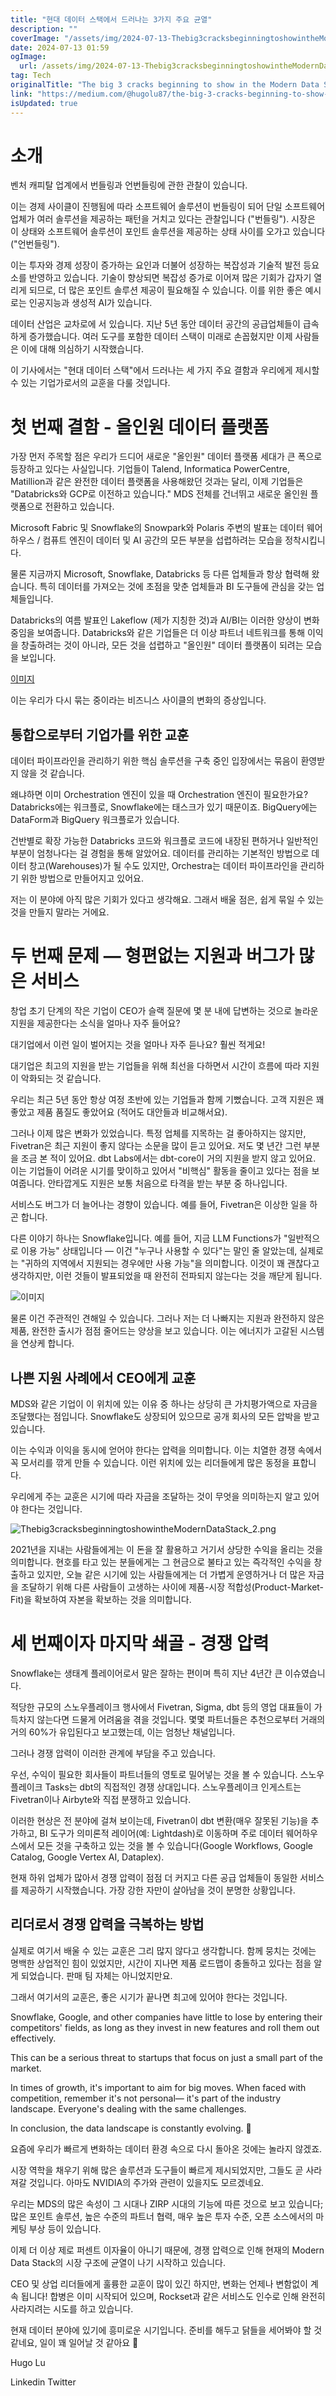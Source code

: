 ```yaml
---
title: "현대 데이터 스택에서 드러나는 3가지 주요 균열"
description: ""
coverImage: "/assets/img/2024-07-13-Thebig3cracksbeginningtoshowintheModernDataStack_0.png"
date: 2024-07-13 01:59
ogImage: 
  url: /assets/img/2024-07-13-Thebig3cracksbeginningtoshowintheModernDataStack_0.png
tag: Tech
originalTitle: "The big 3 cracks beginning to show in the Modern Data Stack"
link: "https://medium.com/@hugolu87/the-big-3-cracks-beginning-to-show-in-the-modern-data-stack-d4394ff7f6aa"
isUpdated: true
---
```





# 소개

벤처 캐피탈 업계에서 번들링과 언번들링에 관한 관찰이 있습니다.

이는 경제 사이클이 진행됨에 따라 소프트웨어 솔루션이 번들링이 되어 단일 소프트웨어 업체가 여러 솔루션을 제공하는 패턴을 거치고 있다는 관찰입니다 ("번들링"). 시장은 이 상태와 소프트웨어 솔루션이 포인트 솔루션을 제공하는 상태 사이를 오가고 있습니다 ("언번들링").

이는 투자와 경제 성장이 증가하는 요인과 더불어 성장하는 복잡성과 기술적 발전 등요소를 반영하고 있습니다. 기술이 향상되면 복잡성 증가로 이어져 많은 기회가 갑자기 열리게 되므로, 더 많은 포인트 솔루션 제공이 필요해질 수 있습니다. 이를 위한 좋은 예시로는 인공지능과 생성적 AI가 있습니다.

<div class="content-ad"></div>

데이터 산업은 교차로에 서 있습니다. 지난 5년 동안 데이터 공간의 공급업체들이 급속하게 증가했습니다. 여러 도구를 포함한 데이터 스택이 미래로 손꼽혔지만 이제 사람들은 이에 대해 의심하기 시작했습니다.

이 기사에서는 "현대 데이터 스택"에서 드러나는 세 가지 주요 결함과 우리에게 제시할 수 있는 기업가로서의 교훈을 다룰 것입니다.

# 첫 번째 결함 - 올인원 데이터 플랫폼

가장 먼저 주목할 점은 우리가 드디어 새로운 "올인원" 데이터 플랫폼 세대가 큰 폭으로 등장하고 있다는 사실입니다. 기업들이 Talend, Informatica PowerCentre, Matillion과 같은 완전한 데이터 플랫폼을 사용해왔던 것과는 달리, 이제 기업들은 "Databricks와 GCP로 이전하고 있습니다." MDS 전체를 건너뛰고 새로운 올인원 플랫폼으로 전환하고 있습니다.

<div class="content-ad"></div>

Microsoft Fabric 및 Snowflake의 Snowpark와 Polaris 주변의 발표는 데이터 웨어하우스 / 컴퓨트 엔진이 데이터 및 AI 공간의 모든 부분을 섭렵하려는 모습을 정착시킵니다.

물론 지금까지 Microsoft, Snowflake, Databricks 등 다른 업체들과 항상 협력해 왔습니다. 특히 데이터를 가져오는 것에 초점을 맞춘 업체들과 BI 도구들에 관심을 갖는 업체들입니다.

Databricks의 여름 발표인 Lakeflow (제가 지칭한 것)과 AI/BI는 이러한 양상이 변화 중임을 보여줍니다. Databricks와 같은 기업들은 더 이상 파트너 네트워크를 통해 이익을 창출하려는 것이 아니라, 모든 것을 섭렵하고 "올인원" 데이터 플랫폼이 되려는 모습을 보입니다.

[이미지](/assets/img/2024-07-13-Thebig3cracksbeginningtoshowintheModernDataStack_0.png)

<div class="content-ad"></div>

이는 우리가 다시 묶는 중이라는 비즈니스 사이클의 변화의 증상입니다.

## 통합으로부터 기업가를 위한 교훈

데이터 파이프라인을 관리하기 위한 핵심 솔루션을 구축 중인 입장에서는 묶음이 환영받지 않을 것 같습니다.

왜냐하면 이미 Orchestration 엔진이 있을 때 Orchestration 엔진이 필요한가요? Databricks에는 워크플로, Snowflake에는 태스크가 있기 때문이죠. BigQuery에는 DataForm과 BigQuery 워크플로가 있습니다.

<div class="content-ad"></div>

건반별로 확장 가능한 Databricks 코드와 워크플로 코드에 내장된 편하거나 일반적인 부분이 엄청나다는 걸 경험을 통해 알았어요. 데이터를 관리하는 기본적인 방법으로 데이터 창고(Warehouses)가 될 수도 있지만, Orchestra는 데이터 파이프라인을 관리하기 위한 방법으로 만들어지고 있어요.

저는 이 분야에 아직 많은 기회가 있다고 생각해요. 그래서 배울 점은, 쉽게 묶일 수 있는 것을 만들지 말라는 거에요.

# 두 번째 문제 — 형편없는 지원과 버그가 많은 서비스

창업 초기 단계의 작은 기업이 CEO가 슬랙 질문에 몇 분 내에 답변하는 것으로 놀라운 지원을 제공한다는 소식을 얼마나 자주 들어요?

<div class="content-ad"></div>

대기업에서 이런 일이 벌어지는 것을 얼마나 자주 듣나요? 훨씬 적게요!

대기업은 최고의 지원을 받는 기업들을 위해 최선을 다하면서 시간이 흐름에 따라 지원이 악화되는 것 같습니다.

우리는 최근 5년 동안 항상 여정 초반에 있는 기업들과 함께 기뻤습니다. 고객 지원은 꽤 좋았고 제품 품질도 좋았어요 (적어도 대안들과 비교해서요).

그러나 이제 많은 변화가 있었습니다. 특정 업체를 지목하는 걸 좋아하지는 않지만, Fivetran은 최근 지원이 좋지 않다는 소문을 많이 듣고 있어요. 저도 몇 년간 그런 부분을 조금 본 적이 있어요. dbt Labs에서는 dbt-core이 거의 지원을 받지 않고 있어요. 이는 기업들이 어려운 시기를 맞이하고 있어서 "비핵심" 활동을 줄이고 있다는 점을 보여줍니다. 안타깝게도 지원은 보통 처음으로 타격을 받는 부분 중 하나입니다.

<div class="content-ad"></div>

서비스도 버그가 더 늘어나는 경향이 있습니다. 예를 들어, Fivetran은 이상한 일을 하곤 합니다.

다른 이야기 하나는 Snowflake입니다. 예를 들어, 지금 LLM Functions가 "일반적으로 이용 가능" 상태입니다 — 이건 "누구나 사용할 수 있다"는 말인 줄 알았는데, 실제로는 "귀하의 지역에서 지원되는 경우에만 사용 가능"을 의미합니다. 이것이 꽤 괜찮다고 생각하지만, 이런 것들이 발표되었을 때 완전히 전파되지 않는다는 것을 깨닫게 됩니다.

![이미지](/assets/img/2024-07-13-Thebig3cracksbeginningtoshowintheModernDataStack_1.png)

물론 이건 주관적인 견해일 수 있습니다. 그러나 저는 더 나빠지는 지원과 완전하지 않은 제품, 완전한 출시가 점점 줄어드는 양상을 보고 있습니다. 이는 에너지가 고갈된 시스템을 연상케 합니다.

<div class="content-ad"></div>

## 나쁜 지원 사례에서 CEO에게 교훈

MDS와 같은 기업이 이 위치에 있는 이유 중 하나는 상당히 큰 가치평가액으로 자금을 조달했다는 점입니다. Snowflake도 상장되어 있으므로 공개 회사의 모든 압박을 받고 있습니다.

이는 수익과 이익을 동시에 얻어야 한다는 압력을 의미합니다. 이는 치열한 경쟁 속에서 꼭 모서리를 깎게 만들 수 있습니다. 이런 위치에 있는 리더들에게 많은 동정을 표합니다.

우리에게 주는 교훈은 시기에 따라 자금을 조달하는 것이 무엇을 의미하는지 알고 있어야 한다는 것입니다.

<div class="content-ad"></div>

![Thebig3cracksbeginningtoshowintheModernDataStack_2.png](/assets/img/2024-07-13-Thebig3cracksbeginningtoshowintheModernDataStack_2.png)

2021년을 지내는 사람들에게는 이 돈을 잘 활용하고 거기서 상당한 수익을 올리는 것을 의미합니다. 현호를 타고 있는 분들에게는 그 현금으로 불타고 있는 즉각적인 수익을 창출하고 있지만, 오늘 같은 시기에 있는 사람들에게는 더 가볍게 운영하거나 더 많은 자금을 조달하기 위해 다른 사람들이 고생하는 사이에 제품-시장 적합성(Product-Market-Fit)을 확보하여 자본을 확보하는 것을 의미합니다.

# 세 번째이자 마지막 쇄골 - 경쟁 압력

Snowflake는 생태계 플레이어로서 말은 잘하는 편이며 특히 지난 4년간 큰 이슈였습니다.

<div class="content-ad"></div>

적당한 규모의 스노우플레이크 행사에서 Fivetran, Sigma, dbt 등의 영업 대표들이 가득차지 않는다면 드물게 어려움을 겪을 것입니다. 몇몇 파트너들은 추천으로부터 거래의 거의 60%가 유입된다고 보고했는데, 이는 엄청난 채널입니다.

그러나 경쟁 압력이 이러한 관계에 부담을 주고 있습니다.

우선, 수익이 필요한 회사들이 파트너들의 영토로 밀어넣는 것을 볼 수 있습니다. 스노우플레이크 Tasks는 dbt의 직접적인 경쟁 상대입니다. 스노우플레이크 인게스트는 Fivetran이나 Airbyte와 직접 분쟁하고 있습니다.

이러한 현상은 전 분야에 걸쳐 보이는데, Fivetran이 dbt 변환(매우 잘못된 기능)을 추가하고, BI 도구가 의미론적 레이어(예: Lightdash)로 이동하며 주로 데이터 웨어하우스에서 모든 것을 구축하고 있는 것을 볼 수 있습니다(Google Workflows, Google Catalog, Google Vertex AI, Dataplex).

<div class="content-ad"></div>

현재 하위 업체가 많아서 경쟁 압력이 점점 더 커지고 다른 공급 업체들이 동일한 서비스를 제공하기 시작했습니다. 가장 강한 자만이 살아남을 것이 분명한 상황입니다.

## 리더로서 경쟁 압력을 극복하는 방법

실제로 여기서 배울 수 있는 교훈은 그리 많지 않다고 생각합니다. 함께 뭉치는 것에는 명백한 상업적인 힘이 있었지만, 시간이 지나면 제품 로드맵이 충돌하고 있다는 점을 알게 되었습니다. 판매 팀 자체는 아니었지만요.

그래서 여기서의 교훈은, 좋은 시기가 끝나면 최고에 있어야 한다는 것입니다.

<div class="content-ad"></div>

Snowflake, Google, and other companies have little to lose by entering their competitors' fields, as long as they invest in new features and roll them out effectively.

This can be a serious threat to startups that focus on just a small part of the market.

In times of growth, it's important to aim for big moves. When faced with competition, remember it's not personal— it's part of the industry landscape. Everyone's dealing with the same challenges.

In conclusion, the data landscape is constantly evolving. 🚀

<div class="content-ad"></div>

요즘에 우리가 빠르게 변화하는 데이터 환경 속으로 다시 돌아온 것에는 놀라지 않겠죠.

시장 역학을 채우기 위해 많은 솔루션과 도구들이 빠르게 제시되었지만, 그들도 곧 사라져갈 것입니다. 아마도 NVIDIA의 주가와 관련이 있을지도 모르겠네요.

우리는 MDS의 많은 속성이 그 시대나 ZIRP 시대의 기능에 따른 것으로 보고 있습니다; 많은 포인트 솔루션, 높은 수준의 파트너 협력, 매우 높은 투자 수준, 오픈 소스에서의 마케팅 부상 등이 있습니다.

이제 더 이상 제로 퍼센트 이자율이 아니기 때문에, 경쟁 압력으로 인해 현재의 Modern Data Stack의 시장 구조에 균열이 나기 시작하고 있습니다.

<div class="content-ad"></div>

CEO 및 상업 리더들에게 훌륭한 교훈이 많이 있긴 하지만, 변화는 언제나 변함없이 계속 됩니다! 합병은 이미 시작되어 있으며, Rockset과 같은 서비스도 인수로 인해 완전히 사라지려는 시도를 하고 있습니다.

현재 데이터 분야에 있기에 흥미로운 시기입니다. 준비를 해두고 닭들을 세어봐야 할 것 같네요, 일이 꽤 일어날 것 같아요 🐔

Hugo Lu

Linkedin
Twitter